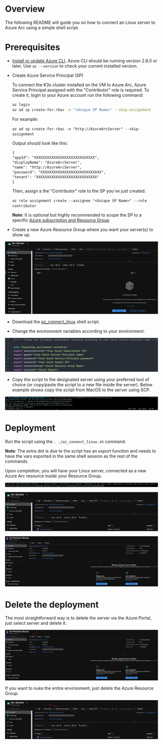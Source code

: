 # Overview

The following README will guide you on how to connect an Linux server to Azure Arc using a simple shell script.

# Prerequisites

* [Install or update Azure CLI](https://docs.microsoft.com/en-us/cli/azure/install-azure-cli?view=azure-cli-latest). Azure CLI should be running version 2.6.0 or later. Use ```az --version``` to check your current installed version.

* Create Azure Service Principal (SP)   

    To connect the K3s cluster installed on the VM to Azure Arc, Azure Service Principal assigned with the "Contributor" role is required. To create it, login to your Azure account run the following command:

    ```bash
    az login
    az ad sp create-for-rbac -n "<Unique SP Name>" --skip-assignment
    ```

    For example:

    ```az ad sp create-for-rbac -n "http://AzureArcServer" --skip-assignment```

    Output should look like this:
    ```
    {
    "appId": "XXXXXXXXXXXXXXXXXXXXXXXXXXXX",
    "displayName": "AzureArcServer",
    "name": "http://AzureArcServer",
    "password": "XXXXXXXXXXXXXXXXXXXXXXXXXXXX",
    "tenant": "XXXXXXXXXXXXXXXXXXXXXXXXXXXX"
    }
    ```

    Then, assign a the "Contributor" role to the SP you've just created.

    ```az role assignment create --assignee "<Unique SP Name>" --role contributor```
    
    **Note**: It is optional but highly recommended to scope the SP to a specific [Azure subscription and Resource Group](https://docs.microsoft.com/en-us/cli/azure/ad/sp?view=azure-cli-latest)

* Create a new Azure Resource Group where you want your server(s) to show up. 

![](../img/onboard_server_linux/01.png)

* Download the [az_connect_linux](../scripts/az_connect_linux.sh) shell script.

* Change the environment variables according to your environment. 

![](../img/onboard_server_linux/02.png)

* Copy the script to the designated server using your preferred tool of choice (or copy/paste the script to a new file inside the server). Below example shows copy the script from MacOS to the server using SCP.

![](../img/onboard_server_linux/03.png)

# Deployment

Run the script using the ```. ./az_connect_linux.sh``` command. 

**Note**: The extra dot is due to the script has an *export* function and needs to have the vars exported in the same shell session as the rest of the commands. 

Upon completion, you will have your Linux server, connected as a new Azure Arc resource inside your Resource Group. 

![](../img/onboard_server_linux/04.png)

![](../img/onboard_server_linux/05.png)

![](../img/onboard_server_linux/06.png)

# Delete the deployment

The most straightforward way is to delete the server via the Azure Portal, just select server and delete it. 

![](../img/onboard_server_linux/07.png)

If you want to nuke the entire environment, just delete the Azure Resource Group.

![](../img/onboard_server_linux/08.png)
